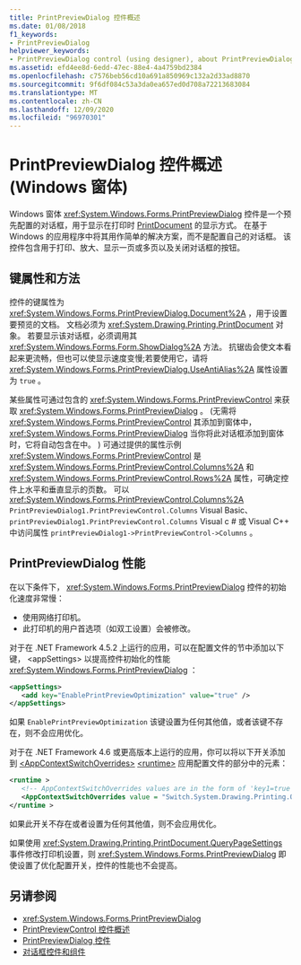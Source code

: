```yaml
---
title: PrintPreviewDialog 控件概述
ms.date: 01/08/2018
f1_keywords:
- PrintPreviewDialog
helpviewer_keywords:
- PrintPreviewDialog control (using designer), about PrintPreviewDialog
ms.assetid: efd4ee8d-6edd-47ec-88e4-4a4759bd2384
ms.openlocfilehash: c7576beb56cd10a691a850969c132a2d33ad8870
ms.sourcegitcommit: 9f6df084c53a3da0ea657ed0d708a72213683084
ms.translationtype: MT
ms.contentlocale: zh-CN
ms.lasthandoff: 12/09/2020
ms.locfileid: "96970301"
---
```

# <a name="printpreviewdialog-control-overview-windows-forms"></a>PrintPreviewDialog 控件概述 (Windows 窗体) 

Windows 窗体 <xref:System.Windows.Forms.PrintPreviewDialog> 控件是一个预先配置的对话框，用于显示在打印时 [PrintDocument](printdocument-component-windows-forms.md) 的显示方式。 在基于 Windows 的应用程序中将其用作简单的解决方案，而不是配置自己的对话框。 该控件包含用于打印、放大、显示一页或多页以及关闭对话框的按钮。

## <a name="key-properties-and-methods"></a>键属性和方法

控件的键属性为 <xref:System.Windows.Forms.PrintPreviewDialog.Document%2A> ，用于设置要预览的文档。 文档必须为 <xref:System.Drawing.Printing.PrintDocument> 对象。 若要显示该对话框，必须调用其 <xref:System.Windows.Forms.Form.ShowDialog%2A> 方法。 抗锯齿会使文本看起来更流畅，但也可以使显示速度变慢;若要使用它，请将 <xref:System.Windows.Forms.PrintPreviewDialog.UseAntiAlias%2A> 属性设置为 `true` 。

某些属性可通过包含的 <xref:System.Windows.Forms.PrintPreviewControl> 来获取 <xref:System.Windows.Forms.PrintPreviewDialog> 。  (无需将 <xref:System.Windows.Forms.PrintPreviewControl> 其添加到窗体中， <xref:System.Windows.Forms.PrintPreviewDialog> 当你将此对话框添加到窗体时，它将自动包含在中。 ) 可通过提供的属性示例 <xref:System.Windows.Forms.PrintPreviewControl> 是 <xref:System.Windows.Forms.PrintPreviewControl.Columns%2A> 和 <xref:System.Windows.Forms.PrintPreviewControl.Rows%2A> 属性，可确定控件上水平和垂直显示的页数。 可以 <xref:System.Windows.Forms.PrintPreviewControl.Columns%2A> `PrintPreviewDialog1.PrintPreviewControl.Columns` Visual Basic、 `printPreviewDialog1.PrintPreviewControl.Columns` Visual c # 或 Visual C++ 中访问属性 `printPreviewDialog1->PrintPreviewControl->Columns` 。

## <a name="printpreviewdialog-performance"></a>PrintPreviewDialog 性能

在以下条件下， <xref:System.Windows.Forms.PrintPreviewDialog> 控件的初始化速度非常慢：

- 使用网络打印机。
- 此打印机的用户首选项（如双工设置）会被修改。

对于在 .NET Framework 4.5.2 上运行的应用，可以在配置文件的节中添加以下键， \<appSettings> 以提高控件初始化的性能 <xref:System.Windows.Forms.PrintPreviewDialog> ：

```xml
<appSettings>
   <add key="EnablePrintPreviewOptimization" value="true" />
</appSettings>
```

如果 `EnablePrintPreviewOptimization` 该键设置为任何其他值，或者该键不存在，则不会应用优化。

对于在 .NET Framework 4.6 或更高版本上运行的应用，你可以将以下开关添加到 [\<AppContextSwitchOverrides>](/dotnet/framework/configure-apps/file-schema/runtime/appcontextswitchoverrides-element) [\<runtime>](/dotnet/framework/configure-apps/file-schema/runtime/index) 应用配置文件的部分中的元素：

```xml
<runtime >
   <!-- AppContextSwitchOverrides values are in the form of 'key1=true|false;key2=true|false -->
   <AppContextSwitchOverrides value = "Switch.System.Drawing.Printing.OptimizePrintPreview=true" />
</runtime >
```

如果此开关不存在或者设置为任何其他值，则不会应用优化。

如果使用 <xref:System.Drawing.Printing.PrintDocument.QueryPageSettings> 事件修改打印机设置，则 <xref:System.Windows.Forms.PrintPreviewDialog> 即使设置了优化配置开关，控件的性能也不会提高。

## <a name="see-also"></a>另请参阅

- <xref:System.Windows.Forms.PrintPreviewDialog>
- [PrintPreviewControl 控件概述](printpreviewcontrol-control-overview-windows-forms.md)
- [PrintPreviewDialog 控件](printpreviewdialog-control-windows-forms.md)
- [对话框控件和组件](dialog-box-controls-and-components-windows-forms.md)
